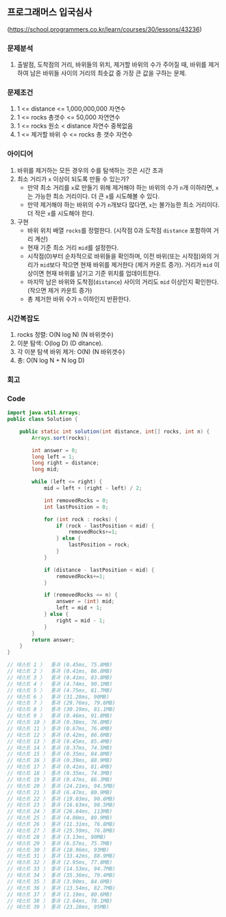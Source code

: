 ## 프로그래머스 입국심사

(https://school.programmers.co.kr/learn/courses/30/lessons/43236)

### 문제분석

1.  출발점, 도착점의 거리, 바위들의 위치, 제거할 바위의 수가 주어질 때, 바위를 제거하여 남은 바위들 사이의 거리의 최솟값 중 가장 큰 값을 구하는 문제.

### 문제조건

1.  1 <= distance <= 1,000,000,000 자연수
2.  1 <= rocks 총갯수 <= 50,000 자연연수
3.  1 <= rocks 원소 < distance 자연수 중복없음
4.  1 <= 제거할 바위 수 <= rocks 총 갯수 자연수

### 아이디어

1.  바위를 제거하는 모든 경우의 수를 탐색하는 것은 시간 초과
2.  최소 거리가 `x` 이상이 되도록 만들 수 있는가?
    - 만약 최소 거리를 `x`로 만들기 위해 제거해야 하는 바위의 수가 `n`개 이하라면, `x`는 가능한 최소 거리이다. 더 큰 `x`를 시도해볼 수 있다.
    - 만약 제거해야 하는 바위의 수가 `n`개보다 많다면, `x`는 불가능한 최소 거리이다. 더 작은 `x`를 시도해야 한다.
3.  구현
    - 바위 위치 배열 `rocks`를 정렬한다. (시작점 0과 도착점 `distance` 포함하여 거리 계산)
    - 현재 기준 최소 거리 `mid`를 설정한다.
    - 시작점(0)부터 순차적으로 바위들을 확인하며, 이전 바위(또는 시작점)와의 거리가 `mid`보다 작으면 현재 바위를 제거한다 (제거 카운트 증가). 거리가 `mid` 이상이면 현재 바위를 남기고 기준 위치를 업데이트한다.
    - 마지막 남은 바위와 도착점(`distance`) 사이의 거리도 `mid` 이상인지 확인한다. (작으면 제거 카운트 증가)
    - 총 제거한 바위 수가 `n` 이하인지 반환한다.

### 시간복잡도

1.  rocks 정렬: O(N log N) (N 바위갯수)
2.  이분 탐색: O(log D) (D ditance).
3.  각 이분 탐색 바위 제거: O(N) (N 바위갯수)
4.  총: O(N log N + N log D)

### 회고

### Code

```java
import java.util.Arrays;
public class Solution {

    public static int solution(int distance, int[] rocks, int n) {
        Arrays.sort(rocks);

        int answer = 0;
        long left = 1;
        long right = distance;
        long mid;

        while (left <= right) {
            mid = left + (right - left) / 2;

            int removedRocks = 0;
            int lastPosition = 0;

            for (int rock : rocks) {
                if (rock - lastPosition < mid) {
                    removedRocks+=1;
                } else {
                    lastPosition = rock;
                }
            }

            if (distance - lastPosition < mid) {
                removedRocks+=1;
            }

            if (removedRocks <= n) {
                answer = (int) mid;
                left = mid + 1;
            } else {
                right = mid - 1;
            }
        }
        return answer;
    }
}

// 테스트 1 〉	통과 (0.45ms, 75.8MB)
// 테스트 2 〉	통과 (0.41ms, 86.8MB)
// 테스트 3 〉	통과 (0.41ms, 83.8MB)
// 테스트 4 〉	통과 (4.74ms, 90.1MB)
// 테스트 5 〉	통과 (4.75ms, 81.7MB)
// 테스트 6 〉	통과 (31.28ms, 90MB)
// 테스트 7 〉	통과 (29.76ms, 79.6MB)
// 테스트 8 〉	통과 (30.19ms, 81.1MB)
// 테스트 9 〉	통과 (0.46ms, 91.8MB)
// 테스트 10 〉	통과 (0.38ms, 76.8MB)
// 테스트 11 〉	통과 (0.67ms, 76.4MB)
// 테스트 12 〉	통과 (0.42ms, 86.6MB)
// 테스트 13 〉	통과 (0.45ms, 85.4MB)
// 테스트 14 〉	통과 (0.37ms, 74.5MB)
// 테스트 15 〉	통과 (0.35ms, 84.8MB)
// 테스트 16 〉	통과 (0.39ms, 88.9MB)
// 테스트 17 〉	통과 (0.41ms, 81.4MB)
// 테스트 18 〉	통과 (0.35ms, 74.3MB)
// 테스트 19 〉	통과 (0.47ms, 86.3MB)
// 테스트 20 〉	통과 (24.21ms, 94.5MB)
// 테스트 21 〉	통과 (6.47ms, 80.9MB)
// 테스트 22 〉	통과 (19.03ms, 90.6MB)
// 테스트 23 〉	통과 (16.63ms, 98.5MB)
// 테스트 24 〉	통과 (26.84ms, 113MB)
// 테스트 25 〉	통과 (4.00ms, 89.9MB)
// 테스트 26 〉	통과 (11.31ms, 76.8MB)
// 테스트 27 〉	통과 (25.59ms, 76.8MB)
// 테스트 28 〉	통과 (3.13ms, 90MB)
// 테스트 29 〉	통과 (6.57ms, 75.7MB)
// 테스트 30 〉	통과 (10.96ms, 93MB)
// 테스트 31 〉	통과 (33.42ms, 88.9MB)
// 테스트 32 〉	통과 (2.95ms, 77.8MB)
// 테스트 33 〉	통과 (14.53ms, 94.7MB)
// 테스트 34 〉	통과 (35.36ms, 79.4MB)
// 테스트 35 〉	통과 (3.90ms, 84.6MB)
// 테스트 36 〉	통과 (13.54ms, 82.7MB)
// 테스트 37 〉	통과 (1.19ms, 80.6MB)
// 테스트 38 〉	통과 (2.64ms, 78.1MB)
// 테스트 39 〉	통과 (23.28ms, 95MB)
```
